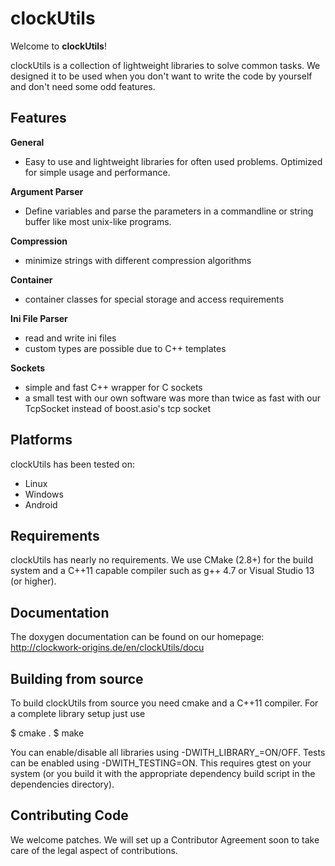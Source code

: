 
# clockUtils #

Welcome to **clockUtils**!

clockUtils is a collection of lightweight libraries to solve common tasks. We designed it to be used when you don't want to write the code by yourself and don't need some odd features.

## Features ##

**General**

 * Easy to use and lightweight libraries for often used problems. Optimized for simple usage and performance.

**Argument Parser**

 * Define variables and parse the parameters in a commandline or string buffer like most unix-like programs.

**Compression**

 * minimize strings with different compression algorithms

**Container**

 * container classes for special storage and access requirements

**Ini File Parser**

 * read and write ini files
 * custom types are possible due to C++ templates

**Sockets**

 * simple and fast C++ wrapper for C sockets
 * a small test with our own software was more than twice as fast with our TcpSocket instead of boost.asio's tcp socket


## Platforms ##

clockUtils has been tested on:

  * Linux
  * Windows
  * Android

## Requirements ##

clockUtils has nearly no requirements. We use CMake (2.8+) for the build system and a C++11 capable compiler such as g++ 4.7 or Visual Studio 13 (or higher).

## Documentation ##

The doxygen documentation can be found on our homepage: http://clockwork-origins.de/en/clockUtils/docu

## Building from source ##

To build clockUtils from source you need cmake and a C++11 compiler. For a complete library setup just use

$ cmake .
$ make

You can enable/disable all libraries using -DWITH_LIBRARY_<LIBRARYNAME>=ON/OFF. Tests can be enabled using -DWITH_TESTING=ON. This requires gtest on your system (or you build it with the appropriate dependency build script in the dependencies directory).

## Contributing Code ##

We welcome patches. We will set up a Contributor Agreement soon to take care of the legal aspect of contributions.
